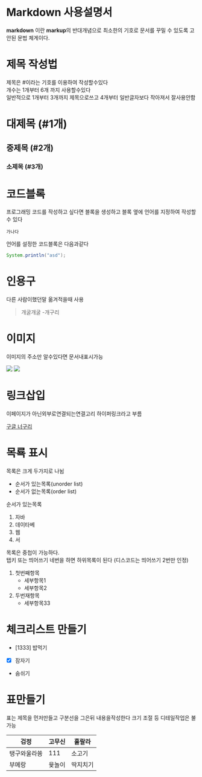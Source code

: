 # Markdown 사용설명서

**markdown** 이란 **markup**의 반대개념으로 최소한의 기호로 문서를 꾸밀 수 있도록 고안된 문법 체게이다.

# 제목 작성법

제목은 #이라는 기호를 이용하여 작성할수있다  
개수는 1개부터 6개 까지 사용할수있다  
일반적으로 1개부터 3개까지 제목으로쓰고 4개부터 일반글자보다 작아져서 잘사용안함  

# 대제목 (#1개)
## 중제목 (#2개)
### 소제목 (#3개)


# 코드블록
프로그래밍 코드를 작성하고 싶다면 블록을 생성하고 블록 옆에 언어를 지정하여 작성할 수 있다  

```
가나다
```

언어를 설정한 코드블록은 다음과같다

```java
System.println("asd");
```

# 인용구

다른 사람이했던말 옮겨적을때 사용

> 개굴개굴  -개구리

# 이미지

이미지의 주소만 알수있다면 문서내표시가능  

![](https://s3.orbi.kr/data/file/united2/f2a9b07cf7e34ee78bf5eee4080647a3.jpg)
![](https://d2u3dcdbebyaiu.cloudfront.net/uploads/atch_img/801/9ff877e41cba8e94c2784a0d0cf40dbc_res.jpeg)

# 링크삽입

이페이지가 아닌외부로연결되는연결고리  하이퍼링크라고 부름

[구글 너구리](https://www.google.com/search?q=%EB%84%88%EA%B5%AC%EB%A6%AC&sca_esv=593038284&tbm=isch&source=lnms&sa=X&ved=2ahUKEwjVy_ykzKKDAxWtslYBHe7sAdAQ_AUoAXoECAEQAw&biw=1920&bih=953&dpr=1#imgrc=Jz_6TARi2FwATM)

# 목룍 표시

목록은 크게 두가지로 나뉨

- 순서가 있는목록(unorder list)
- 순서가 없는목록(order list)

순서가 있는목록 

1. 자바
2. 데이타베
3. 웹
4. 서

목록은 중첩이 가능하다.  
탭키 또는 띄어쓰기 네번을 하면 하위목록이 된다
(디스코드는 띄어쓰기 2번만 인정)

1. 첫번째항목
	- 세부항목1
	- 세부항목2
2. 두번재항목
	- 세부항목33

# 체크리스트 만들기

- [1333] 밥먹기
- [x] 잠자기
- 숨쉬기


# 표만들기

표는 제목을 먼저만들고 구분선을 그은뒤 내용을작성한다
크기 조절 등 디테일작업은 불가능 

|검정 | 고무신 | 훌랄라 |
|---|---|---|
|탱구와울라쑝|111|소고기|미역국|
|부메랑|윷놀이|딱지치기|구슬놀이|
